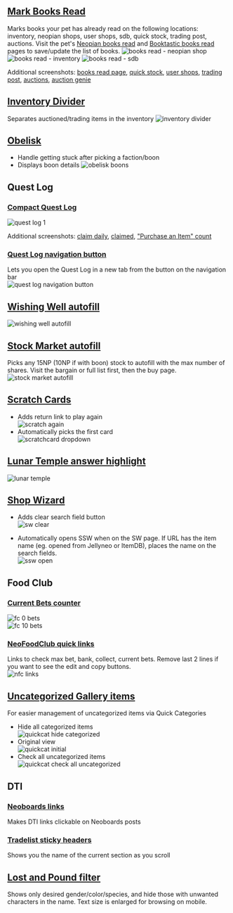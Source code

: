 ## [Mark Books Read](booksread.user.js)

Marks books your pet has already read on the following locations: inventory, neopian shops, user shops, sdb, quick stock, trading post, auctions. Visit the pet's [Neopian books read](https://www.neopets.com/books_read.phtml?pet_name=) and [Booktastic books read](https://www.neopets.com/moon/books_read.phtml?pet_name=) pages to save/update the list of books.
![books read - neopian shop](https://i.imgur.com/phFxsmH.png)
![books read - inventory](https://i.imgur.com/WNtDF5J.png)
![books read - sdb](https://i.imgur.com/F9KCVhj.png)

Additional screenshots:
[books read page](https://i.imgur.com/8LpPqGi.png),
[quick stock](https://i.imgur.com/KW9QBpM.png),
[user shops](https://i.imgur.com/qD57RbP.png),
[trading post](https://i.imgur.com/kToPIc6.png),
[auctions](https://i.imgur.com/9fLSfZX.png),
[auction genie](https://i.imgur.com/hq4KPjP.png)

## [Inventory Divider](inventorydivider.user.js)

Separates auctioned/trading items in the inventory
![inventory divider](https://i.imgur.com/qYcHM1o.png)

## [Obelisk](obelisk.user.js)

* Handle getting stuck after picking a faction/boon
* Displays boon details
![obelisk boons](https://i.imgur.com/LShzi3V.png)

## Quest Log

### [Compact Quest Log](compactquestlog.user.js)

![quest log 1](https://i.imgur.com/0Bwz1a0.png)

Additional screenshots:
[claim daily](https://i.imgur.com/EQUUus7.png), 
[claimed](https://i.imgur.com/ArCxwgM.png),
["Purchase an Item" count](https://i.imgur.com/QX4A2nP.png)

### [Quest Log navigation button](questlogbutton.user.js)

Lets you open the Quest Log in a new tab from the button on the navigation bar  
![quest log navigation button](https://i.imgur.com/MuhxERS.png)

## [Wishing Well autofill](wishingwell.user.js)

![wishing well autofill](https://i.imgur.com/n0qwhZM.png)

## [Stock Market autofill](stockmarket.user.js)

Picks any 15NP (10NP if with boon) stock to autofill with the max number of shares. Visit the bargain or full list first, then the buy page.  
![stock market autofill](https://i.imgur.com/7jFnDuZ.png)

## [Scratch Cards](scratchcard.user.js)

  * Adds return link to play again  
![scratch again](https://i.imgur.com/iCAvweQ.png)
  * Automatically picks the first card  
![scratchcard dropdown](https://i.imgur.com/HB31Xxn.png)

## [Lunar Temple answer highlight](lunartemple.user.js)

![lunar temple](https://i.imgur.com/BFR03KL.png)

## [Shop Wizard](shopwizard.user.js)

* Adds clear search field button  
![sw clear](https://i.imgur.com/NgXeFEh.png)

* Automatically opens SSW when on the SW page. If  URL has the item name (eg. opened from Jellyneo or ItemDB), places the name on the search fields.  
![ssw open](https://i.imgur.com/J3LduJ9.png)

## Food Club

### [Current Bets counter](fcbetcount.user.js)

![fc 0 bets](https://i.imgur.com/an0nUlL.png)  
![fc 10 bets](https://i.imgur.com/PwrOJze.png)

### [NeoFoodClub quick links](nfclinks.user.js)

Links to check max bet, bank, collect, current bets. Remove last 2 lines if you want to see the edit and copy buttons.  
![nfc links](https://i.imgur.com/lyZJl2q.png)

## [Uncategorized Gallery items](galleryquickcat.user.js)

For easier management of uncategorized items via Quick Categories
* Hide all categorized items  
![quickcat hide categorized](https://i.imgur.com/EIDIvon.png)
* Original view  
![quickcat initial](https://i.imgur.com/oHIfz0e.png)
* Check all uncategorized items  
![quickcat check all uncategorized](https://i.imgur.com/jecQGm4.png)

## DTI

### [Neoboards links](neoboardlinks.user.js)
Makes DTI links clickable on Neoboards posts

### [Tradelist sticky headers](dtistickyheader.user.js)
Shows you the name of the current section as you scroll

## [Lost and Pound filter](lostandpoundfilter.user.js)
Shows only desired gender/color/species, and hide those with unwanted characters in the name. Text size is enlarged for browsing on mobile.
